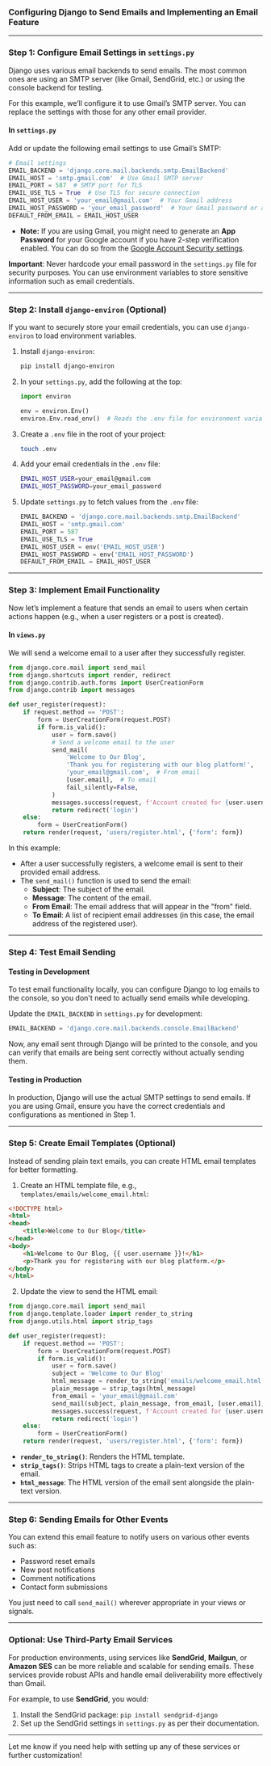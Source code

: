 ### **Configuring Django to Send Emails and Implementing an Email Feature**

---

### **Step 1: Configure Email Settings in `settings.py`**

Django uses various email backends to send emails. The most common ones are using an SMTP server (like Gmail, SendGrid, etc.) or using the console backend for testing.

For this example, we’ll configure it to use Gmail’s SMTP server. You can replace the settings with those for any other email provider.

#### **In `settings.py`**

Add or update the following email settings to use Gmail’s SMTP:

```python
# Email settings
EMAIL_BACKEND = 'django.core.mail.backends.smtp.EmailBackend'
EMAIL_HOST = 'smtp.gmail.com'  # Use Gmail SMTP server
EMAIL_PORT = 587  # SMTP port for TLS
EMAIL_USE_TLS = True  # Use TLS for secure connection
EMAIL_HOST_USER = 'your_email@gmail.com'  # Your Gmail address
EMAIL_HOST_PASSWORD = 'your_email_password'  # Your Gmail password or app password
DEFAULT_FROM_EMAIL = EMAIL_HOST_USER
```

- **Note:** If you are using Gmail, you might need to generate an **App Password** for your Google account if you have 2-step verification enabled. You can do so from the [Google Account Security settings](https://myaccount.google.com/security).

**Important**: Never hardcode your email password in the `settings.py` file for security purposes. You can use environment variables to store sensitive information such as email credentials.

---

### **Step 2: Install `django-environ` (Optional)**

If you want to securely store your email credentials, you can use `django-environ` to load environment variables.

1. Install `django-environ`:

    ```bash
    pip install django-environ
    ```

2. In your `settings.py`, add the following at the top:

    ```python
    import environ

    env = environ.Env()
    environ.Env.read_env()  # Reads the .env file for environment variables
    ```

3. Create a `.env` file in the root of your project:

    ```bash
    touch .env
    ```

4. Add your email credentials in the `.env` file:

    ```bash
    EMAIL_HOST_USER=your_email@gmail.com
    EMAIL_HOST_PASSWORD=your_email_password
    ```

5. Update `settings.py` to fetch values from the `.env` file:

    ```python
    EMAIL_BACKEND = 'django.core.mail.backends.smtp.EmailBackend'
    EMAIL_HOST = 'smtp.gmail.com'
    EMAIL_PORT = 587
    EMAIL_USE_TLS = True
    EMAIL_HOST_USER = env('EMAIL_HOST_USER')
    EMAIL_HOST_PASSWORD = env('EMAIL_HOST_PASSWORD')
    DEFAULT_FROM_EMAIL = EMAIL_HOST_USER
    ```

---

### **Step 3: Implement Email Functionality**

Now let’s implement a feature that sends an email to users when certain actions happen (e.g., when a user registers or a post is created).

#### **In `views.py`**

We will send a welcome email to a user after they successfully register.

```python
from django.core.mail import send_mail
from django.shortcuts import render, redirect
from django.contrib.auth.forms import UserCreationForm
from django.contrib import messages

def user_register(request):
    if request.method == 'POST':
        form = UserCreationForm(request.POST)
        if form.is_valid():
            user = form.save()
            # Send a welcome email to the user
            send_mail(
                'Welcome to Our Blog',
                'Thank you for registering with our blog platform!',
                'your_email@gmail.com',  # From email
                [user.email],  # To email
                fail_silently=False,
            )
            messages.success(request, f'Account created for {user.username}!')
            return redirect('login')
    else:
        form = UserCreationForm()
    return render(request, 'users/register.html', {'form': form})
```

In this example:
- After a user successfully registers, a welcome email is sent to their provided email address.
- The `send_mail()` function is used to send the email:
  - **Subject**: The subject of the email.
  - **Message**: The content of the email.
  - **From Email**: The email address that will appear in the "from" field.
  - **To Email**: A list of recipient email addresses (in this case, the email address of the registered user).

---

### **Step 4: Test Email Sending**

#### **Testing in Development**
To test email functionality locally, you can configure Django to log emails to the console, so you don't need to actually send emails while developing.

Update the `EMAIL_BACKEND` in `settings.py` for development:

```python
EMAIL_BACKEND = 'django.core.mail.backends.console.EmailBackend'
```

Now, any email sent through Django will be printed to the console, and you can verify that emails are being sent correctly without actually sending them.

#### **Testing in Production**
In production, Django will use the actual SMTP settings to send emails. If you are using Gmail, ensure you have the correct credentials and configurations as mentioned in Step 1.

---

### **Step 5: Create Email Templates (Optional)**

Instead of sending plain text emails, you can create HTML email templates for better formatting.

1. Create an HTML template file, e.g., `templates/emails/welcome_email.html`:

```html
<!DOCTYPE html>
<html>
<head>
    <title>Welcome to Our Blog</title>
</head>
<body>
    <h1>Welcome to Our Blog, {{ user.username }}!</h1>
    <p>Thank you for registering with our blog platform.</p>
</body>
</html>
```

2. Update the view to send the HTML email:

```python
from django.core.mail import send_mail
from django.template.loader import render_to_string
from django.utils.html import strip_tags

def user_register(request):
    if request.method == 'POST':
        form = UserCreationForm(request.POST)
        if form.is_valid():
            user = form.save()
            subject = 'Welcome to Our Blog'
            html_message = render_to_string('emails/welcome_email.html', {'user': user})
            plain_message = strip_tags(html_message)
            from_email = 'your_email@gmail.com'
            send_mail(subject, plain_message, from_email, [user.email], html_message=html_message)
            messages.success(request, f'Account created for {user.username}!')
            return redirect('login')
    else:
        form = UserCreationForm()
    return render(request, 'users/register.html', {'form': form})
```

- **`render_to_string()`**: Renders the HTML template.
- **`strip_tags()`**: Strips HTML tags to create a plain-text version of the email.
- **`html_message`**: The HTML version of the email sent alongside the plain-text version.

---

### **Step 6: Sending Emails for Other Events**
You can extend this email feature to notify users on various other events such as:
- Password reset emails
- New post notifications
- Comment notifications
- Contact form submissions

You just need to call `send_mail()` wherever appropriate in your views or signals.

---

### **Optional: Use Third-Party Email Services**
For production environments, using services like **SendGrid**, **Mailgun**, or **Amazon SES** can be more reliable and scalable for sending emails. These services provide robust APIs and handle email deliverability more effectively than Gmail.

For example, to use **SendGrid**, you would:
1. Install the SendGrid package: `pip install sendgrid-django`
2. Set up the SendGrid settings in `settings.py` as per their documentation.

---

Let me know if you need help with setting up any of these services or further customization!